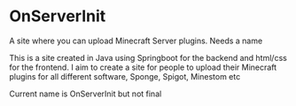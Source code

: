 # OnServerInit
A site where you can upload Minecraft Server plugins. Needs a name

This is a site created in Java using Springboot for the backend and html/css for the frontend.
I aim to create a site for people to upload their Minecraft plugins for all different software, Sponge, Spigot, Minestom etc

Current name is OnServerInit but not final
